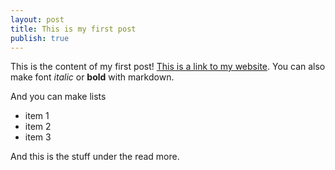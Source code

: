 ```yaml
---
layout: post
title: This is my first post
publish: true
---
```


This is the content of my first post! [This is a link to my website](http://template.icefairy.net). You can also make font *italic* or **bold** with markdown.

And you can make lists
- item 1
- item 2
- item 3

<!--more-->

And this is the stuff under the read more.
